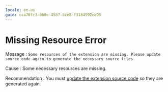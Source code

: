 ```yaml
---
locale: en-us
guid: cca76fc3-0b0e-45b7-8ce8-f3184592ed95
---
```


# Missing Resource Error

Message
:   `Some resources of the extension are missing. Please update source code again to generate the necessary source files.`

Cause
:   Some necessary resources are missing.

Recommendation
:   You must [update the extension source code](<../../../extensibility-and-integration/integration-studio/extension-life-cycle/extension-update-source-code.md>) so they are generated again.
